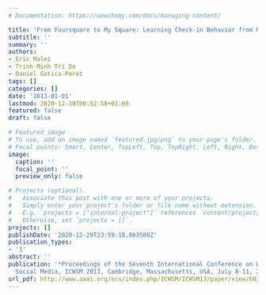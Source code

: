 ```yaml
---
# Documentation: https://wowchemy.com/docs/managing-content/

title: 'From Foursquare to My Square: Learning Check-in Behavior from Multiple Sources'
subtitle: ''
summary: ''
authors:
- Eric Malmi
- Trinh Minh Tri Do
- Daniel Gatica-Perez
tags: []
categories: []
date: '2013-01-01'
lastmod: 2020-12-30T00:52:58+01:00
featured: false
draft: false

# Featured image
# To use, add an image named `featured.jpg/png` to your page's folder.
# Focal points: Smart, Center, TopLeft, Top, TopRight, Left, Right, BottomLeft, Bottom, BottomRight.
image:
  caption: ''
  focal_point: ''
  preview_only: false

# Projects (optional).
#   Associate this post with one or more of your projects.
#   Simply enter your project's folder or file name without extension.
#   E.g. `projects = ["internal-project"]` references `content/project/deep-learning/index.md`.
#   Otherwise, set `projects = []`.
projects: []
publishDate: '2020-12-29T23:59:18.863580Z'
publication_types:
- '1'
abstract: ''
publication: '*Proceedings of the Seventh International Conference on Weblogs and
  Social Media, ICWSM 2013, Cambridge, Massachusetts, USA, July 8-11, 2013*'
url_pdf: http://www.aaai.org/ocs/index.php/ICWSM/ICWSM13/paper/view/6035
---
```

